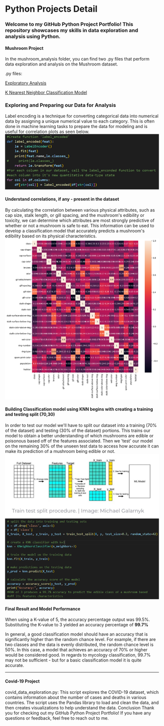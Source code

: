 
<h1>Python Projects Detail</h1>

### Welcome to my GitHub Python Project Portfolio! This repository showcases my skills in data exploration and analysis using Python.

#### Mushroom Project
In the mushroom_analysis folder, you can find two .py files that perform data exploration and analysis on the Mushroom dataset.

.py files:

[Exploratory Analysis](https://github.com/JdGithub0112/Jordan-Davis-Python-Portfolio/blob/main/Python%20Projects/mushroom_Classification_ExploratoryAnalysis.py)

[K Nearest Neighbor Classification Model](https://github.com/JdGithub0112/Jordan-Davis-Python-Portfolio/blob/main/Python%20Projects/mushroom_Classification_Model.py)

### Exploring and Preparing our Data for Analysis
Label encoding is a technique for converting categorical data into numerical data by assigning a unique numerical value to each category. This is often done in machine learning tasks to prepare the data for modeling and is useful for correlation plots as seen below.
![Label encoding is a technique for converting categorical data into numerical data by assigning a unique numerical value to each category. This is often done in machine learning tasks to prepare the data for modeling.](images/codeSniip_classification.PNG)


#### Understand correlations, if any - present in the dataset
By calculating the correlation between various physical attributes, such as cap size, stalk length, or gill spacing, and the mushroom's edibility or toxicity, we can determine which attributes are most strongly predictive of whether or not a mushroom is safe to eat. This information can be used to develop a classification model that accurately predicts a mushroom's edibility based on its physical characteristics.
<img src="images/corr_with_labels_classification.png" alt="Correlation of various categorical Mushroom attributes">

#### Building Classification model using KNN begins with creating a training and testing split (70,30)

In order to test our model we'll have to split our dataset into a training (70% of the dataset) and testing (30% of the dataset) portions. This trains our model to obtain a better understanding of which mushrooms are edible or poisonous based off of the features associated. Then we 'test' our model on the remaining 30% of the unseen test data to access how accurate it can make its prediction of a mushroom being edible or not.
![](images/334692955_751419652969953_8430446282249963470_n.jpg)
![Splitting the data](images/KNN.PNG)

#### Final Result and Model Performance

When using a K-value of 5, the accuracy percentage output was 99.5%. Substituting the K-value to 3 yielded an accuracy percentage of **99.7%**

In general, a good classification model should have an accuracy that is significantly higher than the random chance level. For example, if there are two classes and the data is evenly distributed, the random chance level is 50%. In this case, a model that achieves an accuracy of 70% or higher would be considered good. In regards to mycology classification, 99.7% may not be sufficient - but for a basic classification model it is quite accurate.

---


#### Covid-19 Project
covid_data_exploration.py: This script explores the COVID-19 dataset, which contains information about the number of cases and deaths in various countries. The script uses the Pandas library to load and clean the data, and then creates visualizations to help understand the data.
Conclusion
Thank you for checking out my GitHub Python Project Portfolio! If you have any questions or feedback, feel free to reach out to me.
